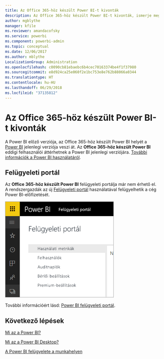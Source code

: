 ```yaml
---
title: Az Office 365-höz készült Power BI-t kivonták
description: Az Office 365-höz készült Power BI-t kivonták, ismerje meg a jelenlegi Power BI használatát és felügyeletét.
author: mgblythe
manager: kfile
ms.reviewer: amandacofsky
ms.service: powerbi
ms.component: powerbi-admin
ms.topic: conceptual
ms.date: 12/06/2017
ms.author: mblythe
LocalizationGroup: Administration
ms.openlocfilehash: c0090cb81ebaebc6b4cec70163374be4f1f37980
ms.sourcegitcommit: e8d924ca25e060f2e1bc753e8e762b88066a0344
ms.translationtype: HT
ms.contentlocale: hu-HU
ms.lasthandoff: 06/29/2018
ms.locfileid: "37135812"
---
```

# <a name="power-bi-for-office-365-is-retired"></a>Az Office 365-höz készült Power BI-t kivonták
A Power BI előző verziója, az Office 365-höz készült Power BI helyét a [Power BI](https://powerbi.microsoft.com) jelenlegi verziója veszi át. Az **Office 365-höz készült Power BI**  eddigi felhasználói áttérhetnek a Power BI jelenlegi verziójára. [További információk a Power BI használatáról](service-get-started.md).

## <a name="the-admin-portal"></a>Felügyeleti portál
Az **Office 365-höz készült Power BI** felügyeleti portálja már nem érhető el. A rendszergazdák az új [Felügyeleti portál](https://app.powerbi.com/admin-portal) használatával felügyelhetik a cég Power BI-előfizetését.

![](media/service-admin-o365portal-retired/powerbi-admin-landing-page.png)

További információért lásd: [Power BI felügyeleti portál](service-admin-portal.md).

## <a name="next-steps"></a>Következő lépések
[Mi az a Power BI?](power-bi-overview.md)

[Mi az a Power BI Desktop?](desktop-what-is-desktop.md)

[A Power BI felügyelete a munkahelyen](service-admin-administering-power-bi-in-your-organization.md)
